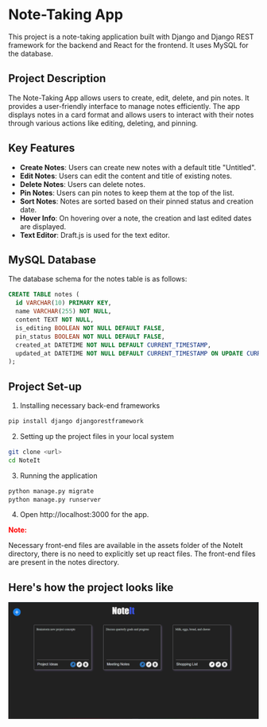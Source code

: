 # Note-Taking App

This project is a note-taking application built with Django and Django REST framework for the backend and React for the frontend. It uses MySQL for the database.

## Project Description

The Note-Taking App allows users to create, edit, delete, and pin notes. It provides a user-friendly interface to manage notes efficiently. The app displays notes in a card format and allows users to interact with their notes through various actions like editing, deleting, and pinning.

## Key Features

- **Create Notes**: Users can create new notes with a default title "Untitled".
- **Edit Notes**: Users can edit the content and title of existing notes.
- **Delete Notes**: Users can delete notes.
- **Pin Notes**: Users can pin notes to keep them at the top of the list.
- **Sort Notes**: Notes are sorted based on their pinned status and creation date.
- **Hover Info**: On hovering over a note, the creation and last edited dates are displayed.
- **Text Editor**: Draft.js is used for the text editor.

## MySQL Database

The database schema for the notes table is as follows:

```sql
CREATE TABLE notes (
  id VARCHAR(10) PRIMARY KEY,
  name VARCHAR(255) NOT NULL,
  content TEXT NOT NULL,
  is_editing BOOLEAN NOT NULL DEFAULT FALSE,
  pin_status BOOLEAN NOT NULL DEFAULT FALSE,
  created_at DATETIME NOT NULL DEFAULT CURRENT_TIMESTAMP,
  updated_at DATETIME NOT NULL DEFAULT CURRENT_TIMESTAMP ON UPDATE CURRENT_TIMESTAMP
);
```
## Project Set-up
1. Installing necessary back-end frameworks
```bash
pip install django djangorestframework
```
2. Setting up the project files in your local system
```bash
git clone <url>
cd NoteIt
```
3. Running the application
```bash
python manage.py migrate
python manage.py runserver
```
4. Open http://localhost:3000 for the app.

<p style="color:red"><strong>Note:</strong></p>  Necessary front-end files are available in the assets folder of the NoteIt directory, there is no need to explicitly set up react files. The front-end files are present in the notes directory.

## Here's how the project looks like

![Project_image](NoteIt.png "NoteIt App")
